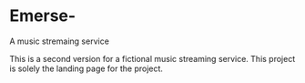 # Emerse-
A music stremaing service

This is a second version for a fictional music streaming service. This project is solely the landing page for the project.
